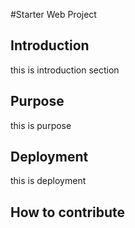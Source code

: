 #Starter Web Project

## Introduction
  this is introduction section
## Purpose
   this is purpose
## Deployment
   this is deployment
## How to contribute